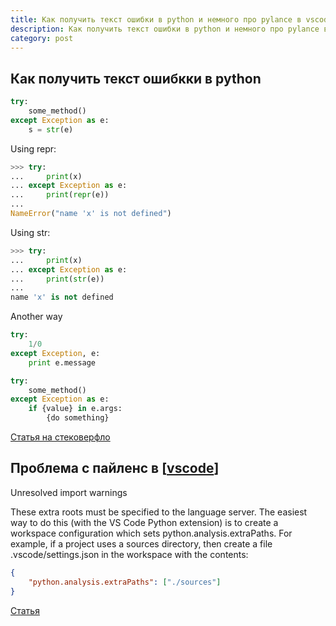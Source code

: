 ```yaml
---
title: Как получить текст ошибки в python и немного про pylance в vscode
description: Как получить текст ошибки в python и немного про pylance в vscode
category: post
---
```

## Как получить текст ошибкки в python

```python
try:
    some_method()
except Exception as e:
    s = str(e)
```

Using repr:

```python
>>> try:
...     print(x)
... except Exception as e:
...     print(repr(e))
... 
NameError("name 'x' is not defined")
```

Using str:

```python
>>> try:
...     print(x)
... except Exception as e:
...     print(str(e))
... 
name 'x' is not defined
```

Another way

```python
try:
    1/0
except Exception, e:
    print e.message
```

```python
try:
    some_method()
except Exception as e:
    if {value} in e.args:
        {do something}
```

[Статья на стековерфло](https://stackoverflow.com/questions/4308182/getting-the-exception-value-in-python)

## Проблема с пайленс в [[vscode]]

Unresolved import warnings

These extra roots must be specified to the language server. The easiest way to do this (with the VS Code Python extension) is to create a workspace configuration which sets python.analysis.extraPaths. For example, if a project uses a sources directory, then create a file .vscode/settings.json in the workspace with the contents:

```json
{
    "python.analysis.extraPaths": ["./sources"]
}
```

[Статья](https://github.com/microsoft/pylance-release/blob/main/TROUBLESHOOTING.md#unresolved-import-warnings)

[//begin]: # "Autogenerated link references for markdown compatibility"
[vscode]: ../lists/vscode "Vscode"
[//end]: # "Autogenerated link references"